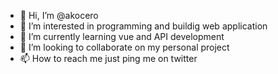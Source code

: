 - 👋 Hi, I’m @akocero
- 👀 I’m interested in programming and buildig web application
- 🌱 I’m currently learning vue and API development
- 💞️ I’m looking to collaborate on my personal project
- 📫 How to reach me just ping me on twitter

<!---
akocero/akocero is a ✨ special ✨ repository because its `README.md` (this file) appears on your GitHub profile.
You can click the Preview link to take a look at your changes.
--->
